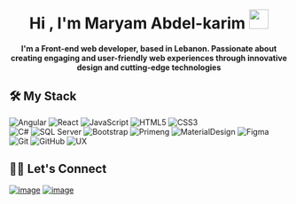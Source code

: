 <h1 align="center">Hi , I'm Maryam Abdel-karim <img src="https://media.giphy.com/media/hvRJCLFzcasrR4ia7z/giphy.gif" width="35"></h1>

<h4 align="center">I'm a Front-end web developer, based in Lebanon. Passionate about creating engaging and user-friendly web experiences through innovative design and cutting-edge technologies </h6>

## 🛠️ My Stack
![Angular](https://img.shields.io/badge/-Anular-d32f2f?style=flat&logo=angular&logoColor=ffffff) 
![React](https://img.shields.io/badge/-React-61DAFB?style=flat&logo=react&logoColor=ffffff) 
![JavaScript](https://img.shields.io/badge/-JavaScript-%23F7DF1C?style=flat&logo=javascript&logoColor=000000&labelColor=%23F7DF1C&color=%23FFCE5A)
![HTML5](https://img.shields.io/badge/-HTML5-%23E44D27?style=flat&logo=html5&logoColor=ffffff)
![CSS3](https://img.shields.io/badge/-CSS3-%231572B6?style=flat&logo=css3)  
![C#](https://img.shields.io/badge/-CSharp-512bd4?style=flat&logo=csharp)
![SQL Server](https://img.shields.io/badge/-SQL_Server-CC2927?style=flat&logo=microsoftsqlserver&logoColor=ffffff)
![Bootstrap](https://img.shields.io/badge/-Bootstrap-563D7C?style=flat&logo=Bootstrap&logoColor=ffffff) 
![Primeng](https://img.shields.io/badge/-Primeng-d32f2f?style=flat) 
![MaterialDesign](https://img.shields.io/badge/-Material_Design-005cbb?style=flate&logo=materialdesign&logoColor=ffffff) 
![Figma](https://img.shields.io/badge/-Figma-F24E1E?style=flat&logo=figma&logoColor=ffffff) 
![Git](https://img.shields.io/badge/-Git-%23F05032?style=flat&logo=git&logoColor=%23ffffff)
![GitHub](https://img.shields.io/badge/-GitHub-181717?style=flat&logo=github)
![UX](https://img.shields.io/badge/-UX-181717?style=flat)


## 🙋‍♀️ Let's Connect

[![image](https://img.shields.io/badge/LinkedIn-0077B5?style=for-the-badge&logo=linkedin&logoColor=white)](https://www.linkedin.com/in/maryam-abdel-karim-9548771bb/) 
[![image](https://img.shields.io/badge/Gmail-D14836?style=for-the-badge&logo=gmail&logoColor=white)](mailto:maryam.abdelkarim7@gmail.com) 

